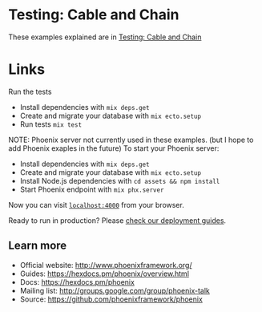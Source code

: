 # Testing: Cable and Chain
These examples explained are in [Testing: Cable and Chain](https://www.linkedin.com/pulse/testing-cable-chain-mark-windholtz/)

# Links

Run the tests
  * Install dependencies with `mix deps.get`
  * Create and migrate your database with `mix ecto.setup`
  * Run tests `mix test`


NOTE: Phoenix server not currently used in these examples.
(but I hope to add Phoenix exaples in the future)
To start your Phoenix server:

  * Install dependencies with `mix deps.get`
  * Create and migrate your database with `mix ecto.setup`
  * Install Node.js dependencies with `cd assets && npm install`
  * Start Phoenix endpoint with `mix phx.server`

Now you can visit [`localhost:4000`](http://localhost:4000) from your browser.

Ready to run in production? Please [check our deployment guides](https://hexdocs.pm/phoenix/deployment.html).

## Learn more

  * Official website: http://www.phoenixframework.org/
  * Guides: https://hexdocs.pm/phoenix/overview.html
  * Docs: https://hexdocs.pm/phoenix
  * Mailing list: http://groups.google.com/group/phoenix-talk
  * Source: https://github.com/phoenixframework/phoenix
